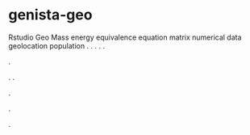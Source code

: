 # genista-geo
Rstudio Geo Mass energy equivalence equation matrix numerical data geolocation population
.
.
.
.
.




.






















.
.


























.











.


.
